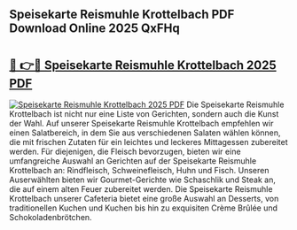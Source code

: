 ## Speisekarte Reismuhle Krottelbach PDF Download Online 2025 QxFHq

# <h2><a href="http://gc7e6qw.nevu.top/?p=Speisekarte+Reismuhle+Krottelbach">🔗 👉🔴 Speisekarte Reismuhle Krottelbach 2025 PDF</a></h2>

[![Speisekarte Reismuhle Krottelbach 2025 PDF](https://i.imgur.com/dBaPXMq.png)](http://gc7e6qw.nevu.top/?p=Speisekarte+Reismuhle+Krottelbach)
Die Speisekarte Reismuhle Krottelbach ist nicht nur eine Liste von Gerichten, sondern auch die Kunst der Wahl. Auf unserer Speisekarte Reismuhle Krottelbach empfehlen wir einen Salatbereich, in dem Sie aus verschiedenen Salaten wählen können, die mit frischen Zutaten für ein leichtes und leckeres Mittagessen zubereitet werden. Für diejenigen, die Fleisch bevorzugen, bieten wir eine umfangreiche Auswahl an Gerichten auf der Speisekarte Reismuhle Krottelbach an: Rindfleisch, Schweinefleisch, Huhn und Fisch. Unseren Auserwählten bieten wir Gourmet-Gerichte wie Schaschlik und Steak an, die auf einem alten Feuer zubereitet werden. Die Speisekarte Reismuhle Krottelbach unserer Cafeteria bietet eine große Auswahl an Desserts, von traditionellen Kuchen und Kuchen bis hin zu exquisiten Crème Brûlée und Schokoladenbrötchen.
